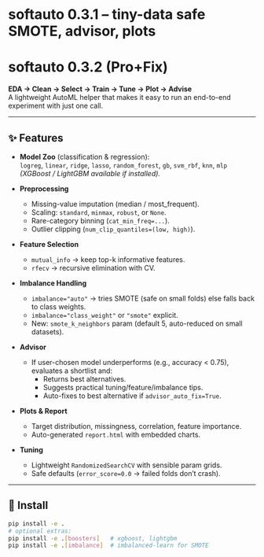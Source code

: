 # softauto 0.3.1 – tiny-data safe SMOTE, advisor, plots
# softauto 0.3.2 (Pro+Fix)

**EDA → Clean → Select → Train → Tune → Plot → Advise**  
A lightweight AutoML helper that makes it easy to run an end-to-end experiment with just one call.

---

## ✨ Features
- **Model Zoo** (classification & regression):  
  `logreg`, `linear`, `ridge`, `lasso`, `random_forest`, `gb`, `svm_rbf`, `knn`, `mlp`  
  *(XGBoost / LightGBM available if installed).*

- **Preprocessing**
  - Missing-value imputation (median / most_frequent).
  - Scaling: `standard`, `minmax`, `robust`, or `None`.
  - Rare-category binning (`cat_min_freq=...`).
  - Outlier clipping (`num_clip_quantiles=(low, high)`).

- **Feature Selection**
  - `mutual_info` → keep top-k informative features.
  - `rfecv` → recursive elimination with CV.

- **Imbalance Handling**
  - `imbalance="auto"` → tries SMOTE (safe on small folds) else falls back to class weights.
  - `imbalance="class_weight"` or `"smote"` explicit.
  - New: `smote_k_neighbors` param (default 5, auto-reduced on small datasets).

- **Advisor**
  - If user-chosen model underperforms (e.g., accuracy < 0.75), evaluates a shortlist and:
    - Returns best alternatives.
    - Suggests practical tuning/feature/imbalance tips.
    - Auto-fixes to best alternative if `advisor_auto_fix=True`.

- **Plots & Report**
  - Target distribution, missingness, correlation, feature importance.
  - Auto-generated `report.html` with embedded charts.

- **Tuning**
  - Lightweight `RandomizedSearchCV` with sensible param grids.
  - Safe defaults (`error_score=0.0` → failed folds don’t crash).

---

## 🔧 Install
```bash
pip install -e .
# optional extras:
pip install -e .[boosters]   # xgboost, lightgbm
pip install -e .[imbalance]  # imbalanced-learn for SMOTE
